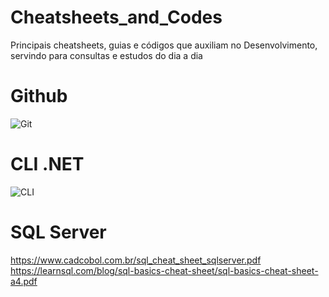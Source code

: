 # Cheatsheets_and_Codes
Principais cheatsheets, guias e códigos que auxiliam no Desenvolvimento, servindo para consultas e estudos do dia a dia

# Github
![Git](https://user-images.githubusercontent.com/10932478/190528087-4a421f92-830a-460e-968b-e2dedc257a91.png)

# CLI .NET
![CLI](https://user-images.githubusercontent.com/10932478/190530966-9b239af8-1595-45e9-9287-58349e036c81.jpg)


# SQL Server
https://www.cadcobol.com.br/sql_cheat_sheet_sqlserver.pdf
</br>https://learnsql.com/blog/sql-basics-cheat-sheet/sql-basics-cheat-sheet-a4.pdf
